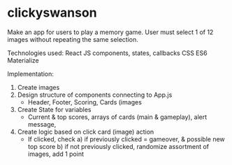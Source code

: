 # clickyswanson

Make an app for users to play a memory game. User must select 1 of 12 images without repeating the same selection. 

Technologies used:
React JS
  components, states, callbacks
  CSS
  ES6
  Materialize

Implementation: 

1) Create images
2) Design structure of components connecting to App.js
    - Header, Footer, Scoring, Cards (images
3) Create State for variables
    - Current & top scores, arrays of cards (main & gameplay), alert message, 
4) Create logic based on click card (image) action 
    - If clicked, check a) if previously clicked = gameover, & possible new top score
        b) if not previously clicked, randomize assortment of images, add 1 point
